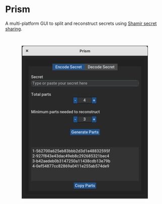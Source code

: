 # Prism

A multi-platform GUI to split and reconstruct secrets using [Shamir secret sharing](https://en.wikipedia.org/wiki/Shamir%27s_secret_sharing).

<br>
<p align="center">
    <img src="./screenshot.png" alt="Screenshot" width="400"/>
</p>